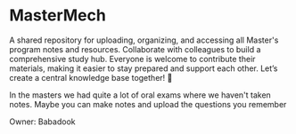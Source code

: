 # MasterMech
A shared repository for uploading, organizing, and accessing all Master's program notes and resources. Collaborate with colleagues to build a comprehensive study hub. Everyone is welcome to contribute their materials, making it easier to stay prepared and support each other. Let’s create a central knowledge base together! 🚀

In the masters we had quite a lot of oral exams where we haven't taken notes. Maybe you can make notes and upload the questions you remember

Owner: Babadook
